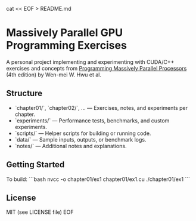 cat << EOF > README.md
# Massively Parallel GPU Programming Exercises

A personal project implementing and experimenting with CUDA/C++ exercises and concepts from
[Programming Massively Parallel Processors](https://www.elsevier.com/books/programming-massively-parallel-processors/hwu/978-0-323-91231-0)
(4th edition) by Wen-mei W. Hwu et al.

## Structure

- \`chapter01/\`, \`chapter02/\`, ... — Exercises, notes, and experiments per chapter.
- \`experiments/\` — Performance tests, benchmarks, and custom experiments.
- \`scripts/\` — Helper scripts for building or running code.
- \`data/\` — Sample inputs, outputs, or benchmark logs.
- \`notes/\` — Additional notes and explanations.

## Getting Started

To build:
\`\`\`bash
nvcc -o chapter01/ex1 chapter01/ex1.cu
./chapter01/ex1
\`\`\`

## License

MIT (see LICENSE file)
EOF
